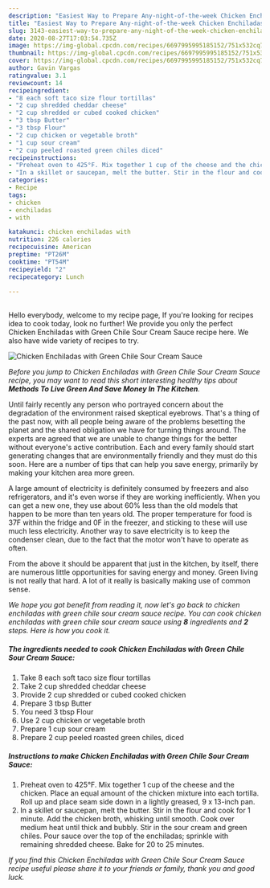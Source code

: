 ```yaml
---
description: "Easiest Way to Prepare Any-night-of-the-week Chicken Enchiladas with Green Chile Sour Cream Sauce"
title: "Easiest Way to Prepare Any-night-of-the-week Chicken Enchiladas with Green Chile Sour Cream Sauce"
slug: 3143-easiest-way-to-prepare-any-night-of-the-week-chicken-enchiladas-with-green-chile-sour-cream-sauce
date: 2020-08-27T17:03:54.735Z
image: https://img-global.cpcdn.com/recipes/6697995995185152/751x532cq70/chicken-enchiladas-with-green-chile-sour-cream-sauce-recipe-main-photo.jpg
thumbnail: https://img-global.cpcdn.com/recipes/6697995995185152/751x532cq70/chicken-enchiladas-with-green-chile-sour-cream-sauce-recipe-main-photo.jpg
cover: https://img-global.cpcdn.com/recipes/6697995995185152/751x532cq70/chicken-enchiladas-with-green-chile-sour-cream-sauce-recipe-main-photo.jpg
author: Gavin Vargas
ratingvalue: 3.1
reviewcount: 14
recipeingredient:
- "8 each soft taco size flour tortillas"
- "2 cup shredded cheddar cheese"
- "2 cup shredded or cubed cooked chicken"
- "3 tbsp Butter"
- "3 tbsp Flour"
- "2 cup chicken or vegetable broth"
- "1 cup sour cream"
- "2 cup peeled roasted green chiles diced"
recipeinstructions:
- "Preheat oven to 425°F. Mix together 1 cup of the cheese and the chicken. Place an equal amount of the chicken mixture into each tortilla.  Roll up and place seam side down in a lightly greased, 9 x 13-inch pan."
- "In a skillet or saucepan, melt the butter. Stir in the flour and cook for 1 minute. Add the chicken broth, whisking until smooth. Cook over medium heat until thick and bubbly. Stir in the sour cream and green chiles. Pour sauce over the top of the enchiladas; sprinkle with remaining shredded cheese. Bake for 20 to 25 minutes."
categories:
- Recipe
tags:
- chicken
- enchiladas
- with

katakunci: chicken enchiladas with 
nutrition: 226 calories
recipecuisine: American
preptime: "PT26M"
cooktime: "PT54M"
recipeyield: "2"
recipecategory: Lunch

---
```

<br>
Hello everybody, welcome to my recipe page, If you're looking for recipes idea to cook today, look no further! We provide you only the perfect Chicken Enchiladas with Green Chile Sour Cream Sauce recipe here. We also have wide variety of recipes to try.
<br>


![Chicken Enchiladas with Green Chile Sour Cream Sauce](https://img-global.cpcdn.com/recipes/6697995995185152/751x532cq70/chicken-enchiladas-with-green-chile-sour-cream-sauce-recipe-main-photo.jpg)

<i>Before you jump to Chicken Enchiladas with Green Chile Sour Cream Sauce recipe, you may want to read this short interesting healthy tips about 
<strong>Methods To Live Green And Save Money In The Kitchen</strong>.</i>
</br>

Until fairly recently any person who portrayed concern about the degradation of the environment raised skeptical eyebrows. That's a thing of the past now, with all people being aware of the problems besetting the planet and the shared obligation we have for turning things around. The experts are agreed that we are unable to change things for the better without everyone's active contribution. Each and every family should start generating changes that are environmentally friendly and they must do this soon. Here are a number of tips that can help you save energy, primarily by making your kitchen area more green.

A large amount of electricity is definitely consumed by freezers and also refrigerators, and it's even worse if they are working inefficiently. When you can get a new one, they use about 60% less than the old models that happen to be more than ten years old. The proper temperature for food is 37F within the fridge and 0F in the freezer, and sticking to these will use much less electricity. Another way to save electricity is to keep the condenser clean, due to the fact that the motor won't have to operate as often.

From the above it should be apparent that just in the kitchen, by itself, there are numerous little opportunities for saving energy and money. Green living is not really that hard. A lot of it really is basically making use of common sense.


<i>We hope you got benefit from reading it, now let's go back to chicken enchiladas with green chile sour cream sauce recipe. You can cook chicken enchiladas with green chile sour cream sauce using <strong>8</strong> ingredients and <strong>2</strong> steps. Here is how you cook it.
</i>

##### The ingredients needed to cook Chicken Enchiladas with Green Chile Sour Cream Sauce:

1. Take 8 each soft taco size flour tortillas
1. Take 2 cup shredded cheddar cheese
1. Provide 2 cup shredded or cubed cooked chicken
1. Prepare 3 tbsp Butter
1. You need 3 tbsp Flour
1. Use 2 cup chicken or vegetable broth
1. Prepare 1 cup sour cream
1. Prepare 2 cup peeled roasted green chiles, diced


##### Instructions to make Chicken Enchiladas with Green Chile Sour Cream Sauce:

1. Preheat oven to 425°F. Mix together 1 cup of the cheese and the chicken. Place an equal amount of the chicken mixture into each tortilla.  Roll up and place seam side down in a lightly greased, 9 x 13-inch pan.
1. In a skillet or saucepan, melt the butter. Stir in the flour and cook for 1 minute. Add the chicken broth, whisking until smooth. Cook over medium heat until thick and bubbly. Stir in the sour cream and green chiles. Pour sauce over the top of the enchiladas; sprinkle with remaining shredded cheese. Bake for 20 to 25 minutes.


<i>If you find this Chicken Enchiladas with Green Chile Sour Cream Sauce recipe useful please share it to your friends or family, thank you and good luck.</i>
